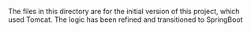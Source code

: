The files in this directory are for the initial version of this project, which used Tomcat. The logic has been refined and transitioned to SpringBoot